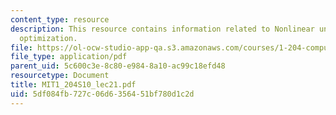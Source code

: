 ```yaml
---
content_type: resource
description: This resource contains information related to Nonlinear unconstrained
  optimization.
file: https://ol-ocw-studio-app-qa.s3.amazonaws.com/courses/1-204-computer-algorithms-in-systems-engineering-spring-2010/5df084fb727c06d6356451bf780d1c2d_MIT1_204S10_lec21.pdf
file_type: application/pdf
parent_uid: 5c600c3e-8c80-e984-8a10-ac99c18efd48
resourcetype: Document
title: MIT1_204S10_lec21.pdf
uid: 5df084fb-727c-06d6-3564-51bf780d1c2d
---
```

